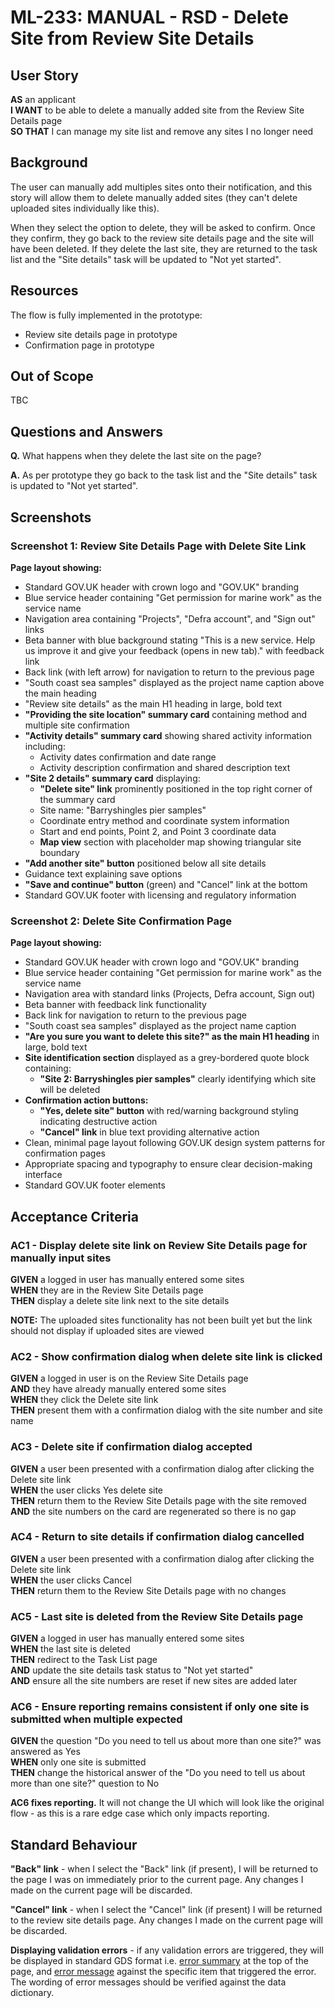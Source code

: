 # ML-233: MANUAL - RSD - Delete Site from Review Site Details

## User Story

**AS** an applicant  
**I WANT** to be able to delete a manually added site from the Review Site Details page  
**SO THAT** I can manage my site list and remove any sites I no longer need

## Background

The user can manually add multiples sites onto their notification, and this story will allow them to delete manually added sites (they can't delete uploaded sites individually like this).

When they select the option to delete, they will be asked to confirm. Once they confirm, they go back to the review site details page and the site will have been deleted. If they delete the last site, they are returned to the task list and the "Site details" task will be updated to "Not yet started".

## Resources

The flow is fully implemented in the prototype:

- Review site details page in prototype
- Confirmation page in prototype

## Out of Scope

TBC

## Questions and Answers

**Q.** What happens when they delete the last site on the page?

**A.** As per prototype they go back to the task list and the "Site details" task is updated to "Not yet started".

## Screenshots

### Screenshot 1: Review Site Details Page with Delete Site Link

**Page layout showing:**

- Standard GOV.UK header with crown logo and "GOV.UK" branding
- Blue service header containing "Get permission for marine work" as the service name
- Navigation area containing "Projects", "Defra account", and "Sign out" links
- Beta banner with blue background stating "This is a new service. Help us improve it and give your feedback (opens in new tab)." with feedback link
- Back link (with left arrow) for navigation to return to the previous page
- "South coast sea samples" displayed as the project name caption above the main heading
- "Review site details" as the main H1 heading in large, bold text
- **"Providing the site location" summary card** containing method and multiple site confirmation
- **"Activity details" summary card** showing shared activity information including:
  - Activity dates confirmation and date range
  - Activity description confirmation and shared description text
- **"Site 2 details" summary card** displaying:
  - **"Delete site" link** prominently positioned in the top right corner of the summary card
  - Site name: "Barryshingles pier samples"
  - Coordinate entry method and coordinate system information
  - Start and end points, Point 2, and Point 3 coordinate data
  - **Map view** section with placeholder map showing triangular site boundary
- **"Add another site" button** positioned below all site details
- Guidance text explaining save options
- **"Save and continue" button** (green) and "Cancel" link at the bottom
- Standard GOV.UK footer with licensing and regulatory information

### Screenshot 2: Delete Site Confirmation Page

**Page layout showing:**

- Standard GOV.UK header with crown logo and "GOV.UK" branding
- Blue service header containing "Get permission for marine work" as the service name
- Navigation area with standard links (Projects, Defra account, Sign out)
- Beta banner with feedback link functionality
- Back link for navigation to return to the previous page
- "South coast sea samples" displayed as the project name caption
- **"Are you sure you want to delete this site?" as the main H1 heading** in large, bold text
- **Site identification section** displayed as a grey-bordered quote block containing:
  - **"Site 2: Barryshingles pier samples"** clearly identifying which site will be deleted
- **Confirmation action buttons:**
  - **"Yes, delete site" button** with red/warning background styling indicating destructive action
  - **"Cancel" link** in blue text providing alternative action
- Clean, minimal page layout following GOV.UK design system patterns for confirmation pages
- Appropriate spacing and typography to ensure clear decision-making interface
- Standard GOV.UK footer elements

## Acceptance Criteria

### AC1 - Display delete site link on Review Site Details page for manually input sites

**GIVEN** a logged in user has manually entered some sites  
**WHEN** they are in the Review Site Details page  
**THEN** display a delete site link next to the site details

**NOTE:** The uploaded sites functionality has not been built yet but the link should not display if uploaded sites are viewed

### AC2 - Show confirmation dialog when delete site link is clicked

**GIVEN** a logged in user is on the Review Site Details page  
**AND** they have already manually entered some sites  
**WHEN** they click the Delete site link  
**THEN** present them with a confirmation dialog with the site number and site name

### AC3 - Delete site if confirmation dialog accepted

**GIVEN** a user been presented with a confirmation dialog after clicking the Delete site link  
**WHEN** the user clicks Yes delete site  
**THEN** return them to the Review Site Details page with the site removed  
**AND** the site numbers on the card are regenerated so there is no gap

### AC4 - Return to site details if confirmation dialog cancelled

**GIVEN** a user been presented with a confirmation dialog after clicking the Delete site link  
**WHEN** the user clicks Cancel  
**THEN** return them to the Review Site Details page with no changes

### AC5 - Last site is deleted from the Review Site Details page

**GIVEN** a logged in user has manually entered some sites  
**WHEN** the last site is deleted  
**THEN** redirect to the Task List page  
**AND** update the site details task status to "Not yet started"  
**AND** ensure all the site numbers are reset if new sites are added later

### AC6 - Ensure reporting remains consistent if only one site is submitted when multiple expected

**GIVEN** the question "Do you need to tell us about more than one site?" was answered as Yes  
**WHEN** only one site is submitted  
**THEN** change the historical answer of the "Do you need to tell us about more than one site?" question to No

**AC6 fixes reporting.** It will not change the UI which will look like the original flow - as this is a rare edge case which only impacts reporting.

## Standard Behaviour

**"Back" link** - when I select the "Back" link (if present), I will be returned to the page I was on immediately prior to the current page. Any changes I made on the current page will be discarded.

**"Cancel" link** - when I select the "Cancel" link (if present) I will be returned to the review site details page. Any changes I made on the current page will be discarded.

**Displaying validation errors** - if any validation errors are triggered, they will be displayed in standard GDS format i.e. [error summary](https://design-system.service.gov.uk/components/error-summary/) at the top of the page, and [error message](https://design-system.service.gov.uk/components/error-message/) against the specific item that triggered the error. The wording of error messages should be verified against the data dictionary.
